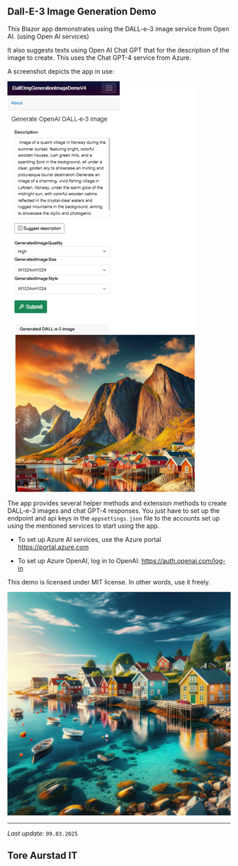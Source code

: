 ## Dall-E-3 Image Generation Demo

This Blazor app demonstrates using the DALL-e-3 image service from Open AI.	(using Open AI services)

It also suggests texts using Open AI Chat GPT that for the description of the image to create.
This uses the Chat GPT-4 service from Azure.

A screenshot depicts the app in use:

![Screenshot App Dalle3 Image App](screenshot_app_dalle3_image_app.png)

The app provides several helper methods and extension methods to create DALL-e-3 images and chat GPT-4
responses. You just have to set up the endpoint and api keys in the `appsettings.json` file to the 
accounts set up using the mentioned services to start using the app.

- To set up Azure AI services, use the Azure portal
https://portal.azure.com 

- To set up Azure OpenAI, log in to OpenAI:
https://auth.openai.com/log-in  

This demo is licensed under MIT license. In other words, use it freely.

![Screenshot App Dalle3 Image App Houses](screenshot_app_dalle3_image_app_houses.png)
<hr/>

_Last update:_
`09.03.2025`

## Tore Aurstad IT